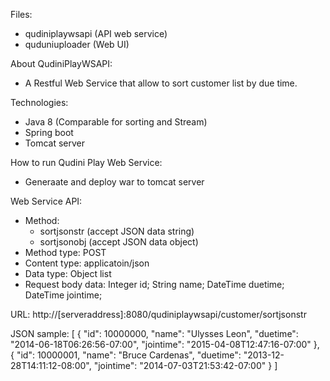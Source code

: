 Files:
- qudiniplaywsapi (API web service)
- quduniuploader (Web UI)

About QudiniPlayWSAPI:
- A Restful Web Service that allow to sort customer list by due time.

Technologies:

- Java 8 (Comparable for sorting and Stream)
- Spring boot
- Tomcat server

How to run Qudini Play Web Service:

- Generaate and deploy war  to tomcat server

Web Service API:
- Method: 
    - sortjsonstr  (accept JSON data string)
    - sortjsonobj  (accept JSON data object)
- Method type: POST
- Content type: applicatoin/json
- Data type: Object list
- Request body data: Integer id; String name; DateTime duetime; DateTime jointime;

URL: http://[serveraddress]:8080/qudiniplaywsapi/customer/sortjsonstr

JSON sample: [ { "id": 10000000, "name": "Ulysses Leon", "duetime": "2014-06-18T06:26:56-07:00", "jointime": "2015-04-08T12:47:16-07:00" }, { "id": 10000001, "name": "Bruce Cardenas", "duetime": "2013-12-28T14:11:12-08:00", "jointime": "2014-07-03T21:53:42-07:00" } ]
